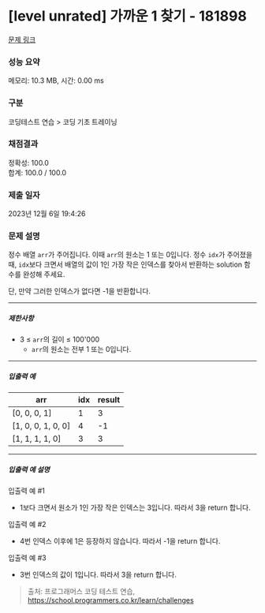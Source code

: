 # [level unrated] 가까운 1 찾기 - 181898 

[문제 링크](https://school.programmers.co.kr/learn/courses/30/lessons/181898) 

### 성능 요약

메모리: 10.3 MB, 시간: 0.00 ms

### 구분

코딩테스트 연습 > 코딩 기초 트레이닝

### 채점결과

정확성: 100.0<br/>합계: 100.0 / 100.0

### 제출 일자

2023년 12월 6일 19:4:26

### 문제 설명

<p>정수 배열 <code>arr</code>가 주어집니다. 이때 <code>arr</code>의 원소는 1 또는 0입니다. 정수 <code>idx</code>가 주어졌을 때, <code>idx</code>보다 크면서 배열의 값이 1인 가장 작은 인덱스를 찾아서 반환하는 solution 함수를 완성해 주세요.</p>

<p>단, 만약 그러한 인덱스가 없다면 -1을 반환합니다.</p>

<hr>

<h5>제한사항</h5>

<ul>
<li>3 ≤ <code>arr</code>의 길이 ≤ 100'000

<ul>
<li><code>arr</code>의 원소는 전부 1 또는 0입니다. </li>
</ul></li>
</ul>

<hr>

<h5>입출력 예</h5>
<table class="table">
        <thead><tr>
<th>arr</th>
<th>idx</th>
<th>result</th>
</tr>
</thead>
        <tbody><tr>
<td>[0, 0, 0, 1]</td>
<td>1</td>
<td>3</td>
</tr>
<tr>
<td>[1, 0, 0, 1, 0, 0]</td>
<td>4</td>
<td>-1</td>
</tr>
<tr>
<td>[1, 1, 1, 1, 0]</td>
<td>3</td>
<td>3</td>
</tr>
</tbody>
      </table>
<hr>

<h5>입출력 예 설명</h5>

<p>입출력 예 #1</p>

<ul>
<li>1보다 크면서 원소가 1인 가장 작은 인덱스는 3입니다. 따라서 3을 return 합니다.</li>
</ul>

<p>입출력 예 #2</p>

<ul>
<li>4번 인덱스 이후에 1은 등장하지 않습니다. 따라서 -1을 return 합니다.</li>
</ul>

<p>입출력 예 #3</p>

<ul>
<li>3번 인덱스의 값이 1입니다. 따라서 3을 return 합니다. </li>
</ul>


> 출처: 프로그래머스 코딩 테스트 연습, https://school.programmers.co.kr/learn/challenges